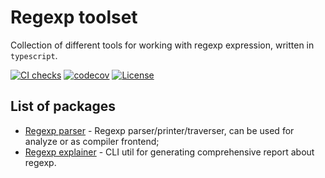 # Regexp toolset

Collection of different tools for working with regexp expression, written in `typescript`.

[![CI checks](https://github.com/johnthecat/regexp-toolset/actions/workflows/ci-checks.yaml/badge.svg)](https://github.com/johnthecat/regexp-toolset/actions/workflows/ci-checks.yaml)
[![codecov](https://codecov.io/gh/johnthecat/regexp-toolset/branch/main/graph/badge.svg?token=YZWQNC6BW2)](https://codecov.io/gh/johnthecat/regexp-toolset)
[![License](https://img.shields.io/github/license/johnthecat/regexp-toolset)](https://github.com/johnthecat/regexp-toolset/blob/main/LICENSE)

## List of packages

- [Regexp parser](./packages/ecma-262-regexp-parser) - Regexp parser/printer/traverser, can be used for analyze or as
  compiler frontend;
- [Regexp explainer](./packages/explain-regexp) - CLI util for generating comprehensive report about regexp.
